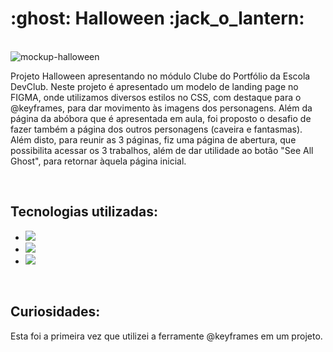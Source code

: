 <h1>:ghost: Halloween :jack_o_lantern:</h1>
<br>
<img src="" alt="mockup-halloween">
<br>
<p>Projeto Halloween apresentando no módulo Clube do Portfólio da Escola DevClub.
Neste projeto é apresentado um modelo de landing page no FIGMA, onde utilizamos diversos estilos no CSS, com destaque para o @keyframes, para dar movimento às imagens dos personagens.
Além da página da abóbora que é apresentada em aula, foi proposto o desafio de fazer também a página dos outros personagens (caveira e fantasmas).
Além disto, para reunir as 3 páginas, fiz uma página de abertura, que possibilita acessar os 3 trabalhos, além de dar utilidade ao botão "See All Ghost", para retornar àquela página inicial.</p>
<br>
<h2>Tecnologias utilizadas:</h2>

- <img src="https://img.shields.io/badge/HTML5-E34F26?style=for-the-badge&logo=html5&logoColor=white">

- <img src="https://img.shields.io/badge/CSS3-1572B6?style=for-the-badge&logo=css3&logoColor=white">

- <img src="https://img.shields.io/badge/Figma-F24E1E?style=for-the-badge&logo=figma&logoColor=white">
<br>
<h2>Curiosidades:</h2>

<p>Esta foi a primeira vez que utilizei a ferramente @keyframes em um projeto.</p>
